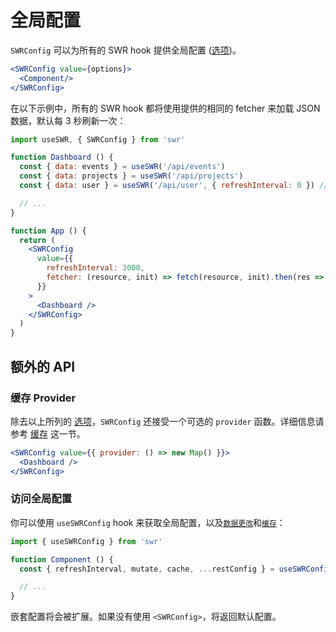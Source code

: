 # 全局配置

`SWRConfig` 可以为所有的 SWR hook 提供全局配置 ([选项](/docs/options))。

```jsx
<SWRConfig value={options}>
  <Component/>
</SWRConfig>
```

在以下示例中，所有的 SWR hook 都将使用提供的相同的 fetcher 来加载 JSON 数据，默认每 3 秒刷新一次：

```jsx
import useSWR, { SWRConfig } from 'swr'

function Dashboard () {
  const { data: events } = useSWR('/api/events')
  const { data: projects } = useSWR('/api/projects')
  const { data: user } = useSWR('/api/user', { refreshInterval: 0 }) // override

  // ...
}

function App () {
  return (
    <SWRConfig 
      value={{
        refreshInterval: 3000,
        fetcher: (resource, init) => fetch(resource, init).then(res => res.json())
      }}
    >
      <Dashboard />
    </SWRConfig>
  )
}
```

## 额外的 API

### 缓存 Provider

除去以上所列的 [选项](/docs/options)，`SWRConfig` 还接受一个可选的 `provider` 函数。详细信息请参考 [缓存](/docs/cache) 这一节。

```jsx
<SWRConfig value={{ provider: () => new Map() }}>
  <Dashboard />
</SWRConfig>
```

### 访问全局配置

你可以使用 `useSWRConfig` hook 来获取全局配置，以及[`数据更改`](/docs/mutation)和[`缓存`](/docs/advanced/cache)：

```jsx
import { useSWRConfig } from 'swr'

function Component () {
  const { refreshInterval, mutate, cache, ...restConfig } = useSWRConfig()

  // ...
}
```

嵌套配置将会被扩展。如果没有使用 `<SWRConfig>`，将返回默认配置。

